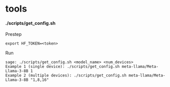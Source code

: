 # tools

#### ./scripts/get_config.sh 

Prestep
```
export HF_TOKEN=<token>
```

Run
```
sage: ./scripts/get_config.sh <model_name> <num_devices>
Example 1 (single device): ./scripts/get_config.sh meta-llama/Meta-Llama-3-8B 1
Example 2 (multiple devices): ./scripts/get_config.sh meta-llama/Meta-Llama-3-8B "1,8,16"
```